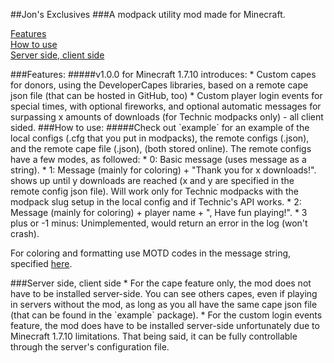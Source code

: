 ##Jon's Exclusives
###A modpack utility mod made for Minecraft.

[Features](#features)  
[How to use](#howToUse)  
[Server side, client side](#serverSideClientSide)  

<a name="features"/>
###Features:
#####v1.0.0 for Minecraft 1.7.10 introduces:
* Custom capes for donors, using the DeveloperCapes libraries, based on a remote cape json file (that can be hosted in GitHub, too)
* Custom player login events for special times, with optional fireworks, and optional automatic messages for surpassing x amounts of downloads (for Technic modpacks only) - all client sided.

<a name="howToUse"/>
###How to use:
#####Check out `example` for an example of the local configs (.cfg that you put in modpacks), the remote configs (.json), and the remote cape file (.json), (both stored online). The remote configs have a few modes, as followed:
* 0: Basic message (uses message as a string).
* 1: Message (mainly for coloring) + "Thank you for x downloads!". 
shows up until y downloads are reached (x and y are specified in the remote config json file). Will work only for Technic modpacks with the modpack slug setup in the local config and if Technic's API works.
* 2: Message (mainly for coloring) + player name + ", Have fun playing!".
* 3 plus or -1 minus: Unimplemented, would return an error in the log (won't crash).

For coloring and formatting use MOTD codes in the message string, specified [here](http://minecraft.gamepedia.com/Formatting_codes#Use_in_server.properties_and_pack.mcmeta).

<a name="serverSideClientSide"/>
###Server side, client side
* For the cape feature only, the mod does not have to be installed server-side. You can see others capes, even if playing in servers without the mod, as long as you all have the same cape json file (that can be found in the `example` package).
* For the custom login events feature, the mod does have to be installed server-side unfortunately due to Minecraft 1.7.10 limitations. That being said, it can be fully controllable through the server's configuration file.
